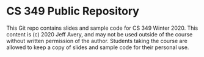 # CS 349 Public Repository

This Git repo contains slides and sample code for CS 349 Winter 2020. This content is (c) 2020 Jeff Avery, and may not be used outside of the course without written permission of the author. Students taking the course are allowed to keep a copy of slides and sample code for their personal use.
